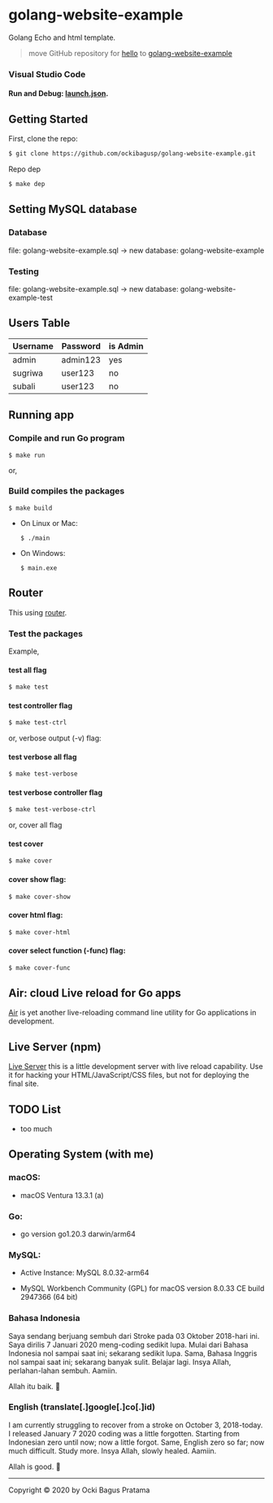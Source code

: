 # golang-website-example

Golang Echo and html template.

> move GitHub repository for [hello](https://github.com/ockibagusp/hello) to [golang-website-example](#)

### Visual Studio Code

#### Run and Debug: [launch.json](https://github.com/ockibagusp/golang-website-example/blob/master/.vscode/launch.json).

## Getting Started

First, clone the repo:

```bash
$ git clone https://github.com/ockibagusp/golang-website-example.git
```

Repo dep

```bash
$ make dep
```

## Setting MySQL database

### Database

file: golang-website-example.sql -> new database: golang-website-example

### Testing

file: golang-website-example.sql -> new database: golang-website-example-test

## Users Table

| Username | Password | is Admin |
| -------- | -------- | -------- |
| admin    | admin123 | yes      |
| sugriwa  | user123  | no       |
| subali   | user123  | no       |

## Running app

### Compile and run Go program

```
$ make run
```

or,

### Build compiles the packages

```
$ make build
```

- On Linux or Mac:

  ```
  $ ./main
  ```

- On Windows:

  ```
  $ main.exe
  ```

## Router

This using [router](https://github.com/ockibagusp/golang-website-example/blob/master/api/main/router/router.go).

### Test the packages

Example,

#### test all flag

```bash
$ make test
```

#### test controller flag

```bash
$ make test-ctrl
```

or, verbose output (-v) flag:

#### test verbose all flag

```bash
$ make test-verbose
```

#### test verbose controller flag

```bash
$ make test-verbose-ctrl
```

or, cover all flag

#### test cover

```bash
$ make cover
```

#### cover show flag:

```bash
$ make cover-show
```

#### cover html flag:

```bash
$ make cover-html
```

#### cover select function (-func) flag:

```bash
$ make cover-func
```

## Air: cloud Live reload for Go apps

[Air](https://github.com/cosmtrek/air) is yet another live-reloading command line utility for Go applications in development.

## Live Server (npm)

[Live Server](https://www.npmjs.com/package/live-server) this is a little development server with live reload capability. Use it for hacking your HTML/JavaScript/CSS files, but not for deploying the final site.

## TODO List

- too much

## Operating System (with me)

### macOS:

- macOS Ventura 13.3.1 (a)

### Go:

- go version go1.20.3 darwin/arm64

### MySQL:

- Active Instance: MySQL 8.0.32-arm64

- MySQL Workbench Community (GPL) for macOS version 8.0.33 CE build 2947366 (64 bit)

### Bahasa Indonesia

Saya sendang berjuang sembuh dari Stroke pada 03 Oktober 2018-hari ini. Saya dirilis 7 Januari 2020 meng-coding sedikit lupa. Mulai dari Bahasa Indonesia nol sampai saat ini; sekarang sedikit lupa. Sama, Bahasa Inggris nol sampai saat ini; sekarang banyak sulit. Belajar lagi. Insya Allah, perlahan-lahan sembuh. Aamiin.

Allah itu baik. 🙂

### English (translate[.]google[.]co[.]id)

I am currently struggling to recover from a stroke on October 3, 2018-today. I released January 7 2020 coding was a little forgotten. Starting from Indonesian zero until now; now a little forgot. Same, English zero so far; now much difficult. Study more. Insya Allah, slowly healed. Aamiin.

Allah is good. 🙂

---

Copyright © 2020 by Ocki Bagus Pratama
